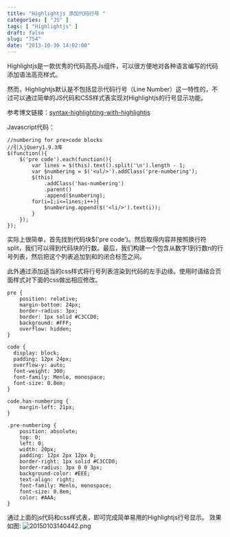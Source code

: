 ```yaml
---
title: "Highlightjs 添加代码行号 "
categories: [ "JS" ]
tags: [ "Highlightjs" ]
draft: false
slug: "754"
date: "2013-10-30 14:02:00"
---
```


Highlightjs是一款优秀的代码高亮Js组件，可以很方便地对各种语言编写的代码添加语法高亮样式。

然而，Highlightjs默认是不包括显示代码行号（Line Number）这一特性的，不过可以通过简单的JS代码和CSS样式表实现对Highlightjs的行号显示功能。

参考博文链接：[syntax-highlighting-with-highlightjs](http://idodev.co.uk/2013/03/syntax-highlighting-with-highlightjs/)


<!--more-->


Javascript代码：

    //numbering for pre>code blocks
    //引入jQuery1.9.3库
    $(function(){
        $('pre code').each(function(){
            var lines = $(this).text().split('\n').length - 1;
            var $numbering = $('<ul/>').addClass('pre-numbering');
            $(this)
                .addClass('has-numbering')
                .parent()
                .append($numbering);
            for(i=1;i<=lines;i++){
                $numbering.append($('<li/>').text(i));
            }
        });
    });

实际上很简单，首先找到代码块$('pre code')。然后取得内容并按照换行符split，我们可以得到代码块的行数。最后，我们构建一个包含从数字1到行数n的行号列表，然后把这个列表追加到</pre>和</code>的闭合标签之间。

此外通过添加适当的css样式将行号列表渲染到代码的左手边缘。使用时请结合页面样式对下面的css做出相应修改。

    pre {
        position: relative;
        margin-bottom: 24px;
        border-radius: 3px;
        border: 1px solid #C3CCD0;
        background: #FFF;
        overflow: hidden;
    }
    
    code {
      display: block;
      padding: 12px 24px;
      overflow-y: auto;
      font-weight: 300;
      font-family: Menlo, monospace;
      font-size: 0.8em;
    }
    
    code.has-numbering {
        margin-left: 21px;
    }
    
    .pre-numbering {
        position: absolute;
        top: 0;
        left: 0;
        width: 20px;
        padding: 12px 2px 12px 0;
        border-right: 1px solid #C3CCD0;
        border-radius: 3px 0 0 3px;
        background-color: #EEE;
        text-align: right;
        font-family: Menlo, monospace;
        font-size: 0.8em;
        color: #AAA;
    }

通过上面的js代码和css样式表，即可完成简单易用的Highlightjs行号显示。
效果如图:
![20150103140442.png][1]


  [1]: https://imgs.gnux.cn/usr/uploads/2015/01/831826569.png